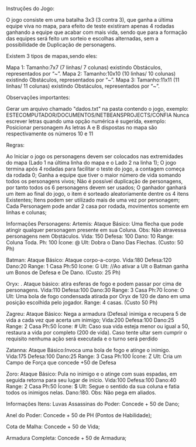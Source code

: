 Instruções do Jogo:

O jogo consiste em uma batalha 3x3 (3 contra 3), que ganha a última equipe viva no mapa, para efeito de teste existiram apenas 4 rodadas ganhando a equipe que acabar com mais vida, sendo que para a formação das equipes será feito um sorteio e escolhas alternadas, sem a possibilidade de Duplicação de personagens.

Existem 3 tipos de mapas,sendo eles: 

Mapa 1: Tamanho:7x7 (7 linhas/ 7 colunas) existindo Obstáculos, representados por “~”.
Mapa 2: Tamanho:10x10 (10 linhas/ 10 colunas) existindo Obstáculos, representados por “~”.
Mapa 3: Tamanho:11x11 (11 linhas/ 11 colunas) existindo Obstáculos, representados por “~”.

Observações importantes:

Gerar um arquivo chamado "dados.txt" na pasta contendo o jogo, exemplo: ESTECOMPUTADOR/DOCUMENTOS/NETBEANSPROJECTS/CONFIA
Nunca escrever letras quando uma opção numérica é sugerida, exemplo: Posicionar personagem
As letras A e B dispostas no mapa são respectivamente os números 10 e 11

Regras:

Ao Iniciar o jogo os personagens devem ser colocados nas extremidades do mapa (Lado 1 na última linha do mapa e o Lado 2 na linha 1);
O jogo termina após 4 rodadas para facilitar o teste do jogo, a contagem começa da rodada 0;
Ganha a equipe que tiver o maior número de vida somando todos os personagens vivos;
Não é possível duplicação de personagens, por tanto todos os 6 personagens devem ser usados;
O ganhador ganhará um item ao final do jogo, o item é sorteado aleatoriamente dentre os 4 itens Existentes;
Itens podem ser utilizado mais de uma vez por personagem;
Cada Personagem pode andar 2 casa por rodada, movimentos somente em linhas e colunas;

Informações Personagens:
Artemis:
Ataque Básico: Uma flecha que pode atingir qualquer personagem presente em sua Coluna. Obs: Não atravessa personagens nem Obstáculos.
Vida: 150
Defesa: 100
Dano: 10
Range: Coluna Toda. 
Ph: 100
Ícone: @
Ult: Dobra o Dano Das Flechas. (Custo: 50 Ph)

Batman:
Ataque Básico: Ataque corpo-a-corpo.
Vida:180 
Defesa:120
Dano:20
Range: 1 Casa
Ph:50
Icone: G
Ult: //Ao ativar a Ult o Batman ganha um Bonos de Defesa e De Dano. (Custo: 25 Ph)

Oryx:		.
Ataque básico: atira esferas de fogo e podem passar por cima de personagens.
Vida:110 
Defesa:100
Dano:30
Range: 3 Casa
Ph:70
Ícone: O
Ult: Uma bola de fogo condensada atirada por Oryx de 120 de dano em uma posição escolhida pelo jogador. Range: 4 casas. (Custo 50 Ph)

Zagreu:
Ataque Básico: Nega a armadura (Defesa) inimiga e recupera 5 de vida a cada vez que acerta um inimigo;
Vida:200
Defesa:100
Dano:25
Range: 2 Casa
Ph:50
Ícone: #
Ult: Caso sua vida esteja menor ou igual a 50, restaura a vida por completo (200 de vida). Caso tente ultar sem cumprir o requisito nenhuma ação será executada e o turno será perdido


Zatanna:
Ataque Básico:Invoca  uma bola de fogo e atinge o inimigo.
Vida:175
Defesa:100
Dano:25
Range: 3 Casa
Ph:100
Ícone: Z
Ult: Cria um Campo de Força que concede +50 de Defesa

Zoro:
Ataque Básico: Pula no inimigo e o atinge com suas espadas, em seguida retorna para seu lugar de início.
Vida:100
Defesa:100
Dano:40
Range: 2 Casa
Ph:50
Ícone: $
Ult: Segue o sentido da sua coluna e fatia todos os inimigos nelas. Dano:180. Obs: Não pega em aliados.


Informações Itens:
Luvas Assassinas do Poder: Concede + 50 de Dano;

Anel do Poder: Concede + 50 de PH (Pontos de Habilidade);

Cota de Malha: Concede + 50 de Vida;

Armadura Completa: Concede + 50 de Armadura;
